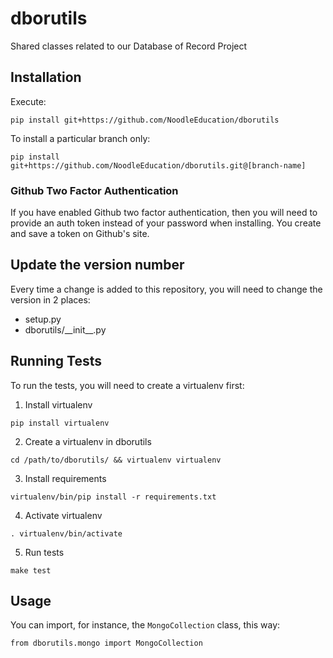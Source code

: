 # dborutils

Shared classes related to our Database of Record Project

## Installation

Execute:

```
pip install git+https://github.com/NoodleEducation/dborutils
```

To install a particular branch only:

```
pip install git+https://github.com/NoodleEducation/dborutils.git@[branch-name]
```
### Github Two Factor Authentication

If you have enabled Github two factor authentication, then you will need to provide
an auth token instead of your password when installing. You create and save a token
on Github's site.

## Update the version number
Every time a change is added to this repository, you will need to change the version in 2 places:
  - setup.py
  - dborutils/\_\_init\_\_.py

## Running Tests
To run the tests, you will need to create a virtualenv first:

1) Install virtualenv
```
pip install virtualenv
```
2) Create a virtualenv in dborutils
```
cd /path/to/dborutils/ && virtualenv virtualenv
```
3) Install requirements
```
virtualenv/bin/pip install -r requirements.txt
```
4) Activate virtualenv
```
. virtualenv/bin/activate
```
5) Run tests
```
make test
```

## Usage

You can import, for instance, the `MongoCollection` class, this way:

```
from dborutils.mongo import MongoCollection
```
